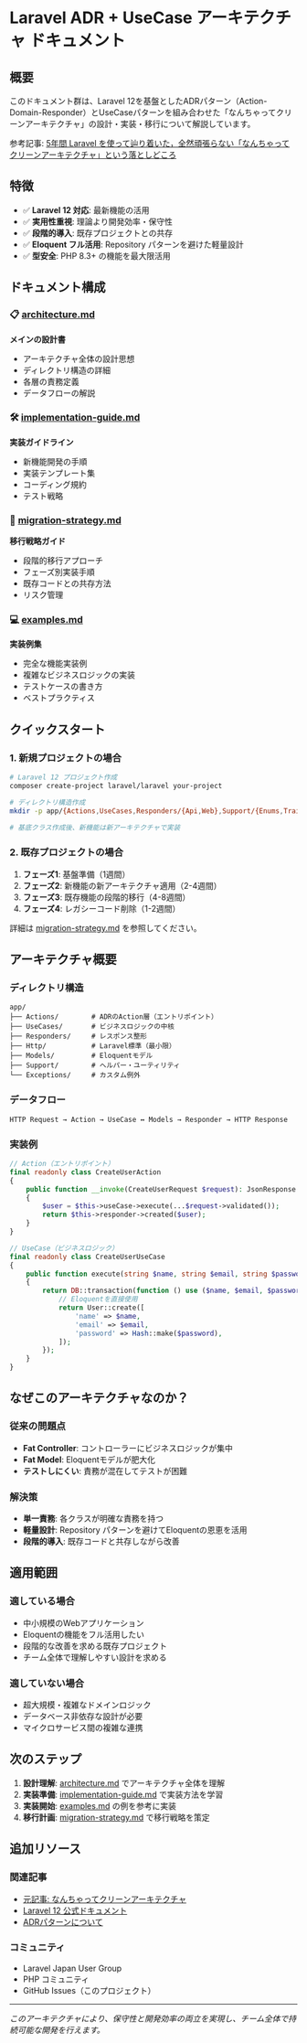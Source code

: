 # Laravel ADR + UseCase アーキテクチャ ドキュメント

## 概要

このドキュメント群は、Laravel 12を基盤としたADRパターン（Action-Domain-Responder）とUseCaseパターンを組み合わせた「なんちゃってクリーンアーキテクチャ」の設計・実装・移行について解説しています。

参考記事: [5年間 Laravel を使って辿り着いた，全然頑張らない「なんちゃってクリーンアーキテクチャ」という落としどころ](https://zenn.dev/mpyw/articles/ce7d09eb6d8117)

## 特徴

- ✅ **Laravel 12 対応**: 最新機能の活用
- ✅ **実用性重視**: 理論より開発効率・保守性
- ✅ **段階的導入**: 既存プロジェクトとの共存
- ✅ **Eloquent フル活用**: Repository パターンを避けた軽量設計
- ✅ **型安全**: PHP 8.3+ の機能を最大限活用

## ドキュメント構成

### 📋 [architecture.md](./architecture.md)
**メインの設計書**
- アーキテクチャ全体の設計思想
- ディレクトリ構造の詳細
- 各層の責務定義
- データフローの解説

### 🛠️ [implementation-guide.md](./implementation-guide.md)
**実装ガイドライン**
- 新機能開発の手順
- 実装テンプレート集
- コーディング規約
- テスト戦略

### 🔄 [migration-strategy.md](./migration-strategy.md)
**移行戦略ガイド**
- 段階的移行アプローチ
- フェーズ別実装手順
- 既存コードとの共存方法
- リスク管理

### 💻 [examples.md](./examples.md)
**実装例集**
- 完全な機能実装例
- 複雑なビジネスロジックの実装
- テストケースの書き方
- ベストプラクティス

## クイックスタート

### 1. 新規プロジェクトの場合

```bash
# Laravel 12 プロジェクト作成
composer create-project laravel/laravel your-project

# ディレクトリ構造作成
mkdir -p app/{Actions,UseCases,Responders/{Api,Web},Support/{Enums,Traits},Exceptions}

# 基底クラス作成後、新機能は新アーキテクチャで実装
```

### 2. 既存プロジェクトの場合

1. **フェーズ1**: 基盤準備（1週間）
2. **フェーズ2**: 新機能の新アーキテクチャ適用（2-4週間）
3. **フェーズ3**: 既存機能の段階的移行（4-8週間）
4. **フェーズ4**: レガシーコード削除（1-2週間）

詳細は [migration-strategy.md](./migration-strategy.md) を参照してください。

## アーキテクチャ概要

### ディレクトリ構造
```
app/
├── Actions/        # ADRのAction層（エントリポイント）
├── UseCases/       # ビジネスロジックの中核
├── Responders/     # レスポンス整形
├── Http/           # Laravel標準（最小限）
├── Models/         # Eloquentモデル
├── Support/        # ヘルパー・ユーティリティ
└── Exceptions/     # カスタム例外
```

### データフロー
```
HTTP Request → Action → UseCase ↔ Models → Responder → HTTP Response
```

### 実装例
```php
// Action（エントリポイント）
final readonly class CreateUserAction
{
    public function __invoke(CreateUserRequest $request): JsonResponse
    {
        $user = $this->useCase->execute(...$request->validated());
        return $this->responder->created($user);
    }
}

// UseCase（ビジネスロジック）
final readonly class CreateUserUseCase
{
    public function execute(string $name, string $email, string $password): User
    {
        return DB::transaction(function () use ($name, $email, $password) {
            // Eloquentを直接使用
            return User::create([
                'name' => $name,
                'email' => $email,
                'password' => Hash::make($password),
            ]);
        });
    }
}
```

## なぜこのアーキテクチャなのか？

### 従来の問題点
- **Fat Controller**: コントローラーにビジネスロジックが集中
- **Fat Model**: Eloquentモデルが肥大化
- **テストしにくい**: 責務が混在してテストが困難

### 解決策
- **単一責務**: 各クラスが明確な責務を持つ
- **軽量設計**: Repository パターンを避けてEloquentの恩恵を活用
- **段階的導入**: 既存コードと共存しながら改善

## 適用範囲

### 適している場合
- 中小規模のWebアプリケーション
- Eloquentの機能をフル活用したい
- 段階的な改善を求める既存プロジェクト
- チーム全体で理解しやすい設計を求める

### 適していない場合
- 超大規模・複雑なドメインロジック
- データベース非依存な設計が必要
- マイクロサービス間の複雑な連携

## 次のステップ

1. **設計理解**: [architecture.md](./architecture.md) でアーキテクチャ全体を理解
2. **実装準備**: [implementation-guide.md](./implementation-guide.md) で実装方法を学習
3. **実装開始**: [examples.md](./examples.md) の例を参考に実装
4. **移行計画**: [migration-strategy.md](./migration-strategy.md) で移行戦略を策定

## 追加リソース

### 関連記事
- [元記事: なんちゃってクリーンアーキテクチャ](https://zenn.dev/mpyw/articles/ce7d09eb6d8117)
- [Laravel 12 公式ドキュメント](https://laravel.com/docs)
- [ADRパターンについて](https://github.com/pmjones/adr)

### コミュニティ
- Laravel Japan User Group
- PHP コミュニティ
- GitHub Issues（このプロジェクト）

---

*このアーキテクチャにより、保守性と開発効率の両立を実現し、チーム全体で持続可能な開発を行えます。* 